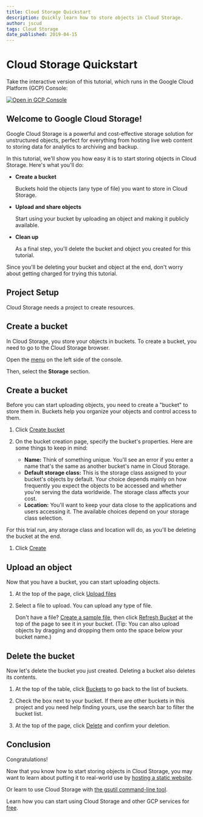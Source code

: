```yaml
---
title: Cloud Storage Quickstart
description: Quickly learn how to store objects in Cloud Storage.
author: jscud
tags: Cloud Storage
date_published: 2019-04-15
---
```


# Cloud Storage Quickstart

<walkthrough-alt>
Take the interactive version of this tutorial, which runs in the Google Cloud Platform (GCP) Console:

[![Open in GCP Console](https://walkthroughs.googleusercontent.com/tutorial/resources/open-in-console-button.svg)](https://console.cloud.google.com/getting-started?walkthrough_tutorial_id=storage_quickstart)

</walkthrough-alt>

## Welcome to Google Cloud Storage!

<walkthrough-tutorial-url url="https://cloud.google.com/storage/docs/quickstart-console"></walkthrough-tutorial-url>

Google Cloud Storage is a powerful and cost-effective storage solution for
unstructured objects, perfect for everything from hosting live web content to
storing data for analytics to archiving and backup.

In this tutorial, we'll show you how easy it is to start storing objects in
Cloud Storage. Here's what you'll do:

  *  **Create a bucket**

     Buckets hold the objects (any type of file) you want to store in Cloud
Storage.

  *  **Upload and share objects**

     Start using your bucket by uploading an object and making it publicly
available.

  *  **Clean up**

     As a final step, you'll delete the bucket and object you created for this
tutorial.

Since you'll be deleting your bucket and object at the end, don't worry about
getting charged for trying this tutorial.

## Project Setup

Cloud Storage needs a project to create resources.

<walkthrough-project-billing-setup></walkthrough-project-billing-setup>

## Create a bucket

In Cloud Storage, you store your objects in buckets. To create a bucket, you
need to go to the Cloud Storage browser.

Open the [menu][spotlight-menu] on the left side of the console.

Then, select the **Storage** section.

<walkthrough-menu-navigation sectionId="STORAGE_SECTION"></walkthrough-menu-navigation>

## Create a bucket

Before you can start uploading objects, you need to create a "bucket" to store
them in. Buckets help you organize your objects and control access to them.

  1. Click [Create bucket][spotlight-create-bucket]

  1. On the bucket creation page, specify the bucket's properties. Here are some
    things to keep in mind:

     *  **Name:** Think of something unique. You'll see an error if you enter a
    name that's the same as another bucket's name in Cloud Storage.
     *  **Default storage class:** This is the storage class assigned to your
    bucket's objects by default. Your choice depends mainly on how
    frequently you expect the objects to be accessed and whether you're
    serving the data worldwide. The storage class affects your cost.
     *  **Location:** You'll want to keep your data close to the applications
    and users accessing it. The available choices depend on your storage
    class selection.

For this trial run, any storage class and location will do, as you'll be
deleting the bucket at the end.

  1. Click [Create][spotlight-create-button]

## Upload an object

Now that you have a bucket, you can start uploading objects.

  1. At the top of the page, click [Upload files][spotlight-upload-file]

  1. Select a file to upload. You can upload any type of file.

     Don't have a file? [Create a sample file][create-sample-file], then click
[Refresh Bucket][spotlight-refresh-bucket] at the top of the page to see it
in your bucket. (Tip: You can also upload objects by dragging and dropping
them onto the space below your bucket name.)

## Delete the bucket

Now let's delete the bucket you just created. Deleting a bucket also deletes its
contents.

  1. At the top of the table, click [Buckets][spotlight-buckets-link] to go back
    to the list of buckets.

  1. Check the box next to your bucket. If there are other buckets in this
    project and you need help finding yours, use the search bar to filter the
    bucket list.

  1. At the top of the page, click [Delete][spotlight-delete-buckets] and confirm
    your deletion.

## Conclusion

<walkthrough-conclusion-trophy/>

Congratulations!

Now that you know how to start storing objects in Cloud Storage, you may want to
learn about putting it to real-world use by [hosting a static
website](https://cloud.google.com/storage/docs/hosting-static-website).

Or learn to use Cloud Storage with [the gsutil command-line
tool](https://cloud.google.com/storage/docs/quickstart-gsutil).

Learn how you can start using Cloud Storage and other GCP services for
[free](https://cloud.google.com/free).

[create-sample-file]: walkthrough://create-sample-storage-file
[spotlight-buckets-link]: walkthrough://spotlight-pointer?cssSelector=.p6n-cloudstorage-path-link
[spotlight-create-bucket]: walkthrough://spotlight-pointer?cssSelector=#p6ntest-cloudstorage-create-first-bucket-button,#p6n-cloudstorage-create-bucket
[spotlight-create-button]: walkthrough://spotlight-pointer?cssSelector=#p6ntest-gcs-create-bucket-button
[spotlight-delete-buckets]: walkthrough://spotlight-pointer?spotlightId=gcs-action-bar-delete-bucket
[spotlight-menu]: walkthrough://spotlight-pointer?spotlightId=console-nav-menu
[spotlight-public-link]: walkthrough://spotlight-pointer?cssSelector=.p6n-cloudstorage-browser-public-label
[spotlight-refresh-bucket]: walkthrough://spotlight-pointer?spotlightId=gcs-action-bar-refresh-objects
[spotlight-share-public]: walkthrough://spotlight-pointer?cssSelector=.p6n-cloudstorage-browser-public-checkbox
[spotlight-upload-file]: walkthrough://spotlight-pointer?spotlightId=gcs-action-bar-upload-file
